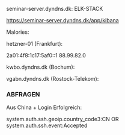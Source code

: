 seminar-server.dyndns.dk: ELK-STACK

https://seminar-server.dyndns.dk/app/kibana


Malories:

hetzner-01 (Frankfurt):

2a01:4f8:1c17:5af0::1
88.99.82.0


kwbo.dyndns.dk (Bochum):


vgabn.dyndns.dk (Rostock-Telekom):


### ABFRAGEN ###

Aus China + Login Erfolgreich:

system.auth.ssh.geoip.country_code3:CN OR system.auth.ssh.event:Accepted
